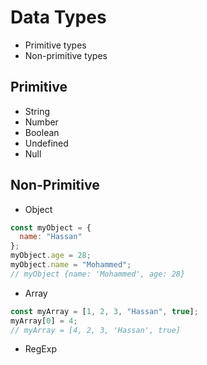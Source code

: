 # Data Types

- Primitive types
- Non-primitive types

## Primitive

- String
- Number
- Boolean
- Undefined
- Null

## Non-Primitive

- Object

```js
const myObject = {
  name: "Hassan"
};
myObject.age = 28;
myObject.name = "Mohammed";
// myObject {name: 'Mohammed', age: 28}
```

- Array

```js
const myArray = [1, 2, 3, "Hassan", true];
myArray[0] = 4;
// myArray = [4, 2, 3, 'Hassan', true]
```

- RegExp
